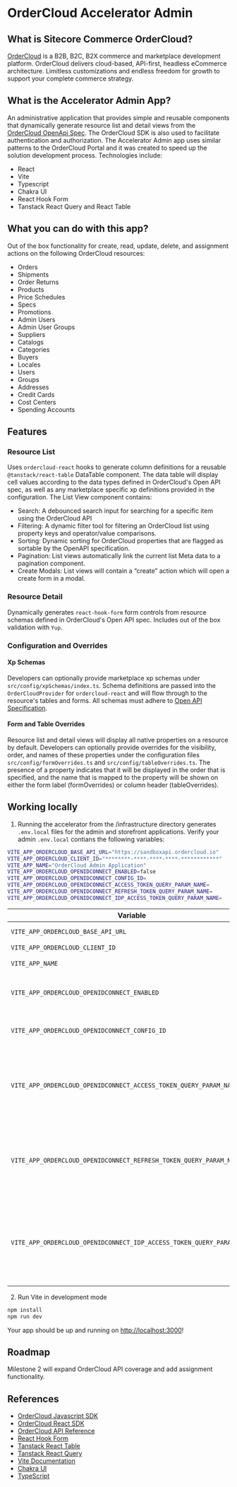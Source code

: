 # OrderCloud Accelerator Admin

## What is Sitecore Commerce OrderCloud?
[OrderCloud](https://ordercloud.io/discover/platform-overview) is a B2B, B2C, B2X commerce and marketplace development platform.
OrderCloud delivers cloud-based, API-first, headless eCommerce architecture. Limitless customizations and endless freedom for growth to support your complete commerce strategy.

## What is the Accelerator Admin App?
An administrative application that provides simple and reusable components that dynamically generate resource list and detail views from the [OrderCloud OpenApi Spec](https://api.ordercloud.io/v1/openapi/v3). The OrderCloud SDK is also used to facilitate authentication and authorization.  The Accelerator Admin app uses similar patterns to the OrderCloud Portal and it was created to speed up the solution development process.  Technologies include:

* React
* Vite
* Typescript
* Chakra UI
* React Hook Form
* Tanstack React Query and React Table

## What you can do with this app?
Out of the box functionality for create, read, update, delete, and assignment actions on the following OrderCloud resources:

* Orders
* Shipments
* Order Returns
* Products
* Price Schedules
* Specs
* Promotions
* Admin Users
* Admin User Groups
* Suppliers
* Catalogs
* Categories
* Buyers
* Locales
* Users
* Groups
* Addresses
* Credit Cards
* Cost Centers
* Spending Accounts

## Features

### Resource List
Uses `ordercloud-react` hooks to generate column definitions for a reusable `@tanstack/react-table` DataTable component.  The data table will display cell values according to the data types defined in OrderCloud's Open API spec, as well as any marketplace specific xp definitions provided in the configuration.  The List View component contains:

* Search: A debounced search input for searching for a specific item using the OrderCloud API
* Filtering: A dynamic filter tool for filtering an OrderCloud list using property keys and operator/value comparisons.
* Sorting: Dynamic sorting for OrderCloud properties that are flagged as sortable by the OpenAPI specification.
* Pagination: List views automatically link the current list Meta data to a pagination component.
* Create Modals: List views will contain a “create” action which will open a create form in a modal.

### Resource Detail
Dynamically generates `react-hook-form` form controls from resource schemas defined in OrderCloud's Open API spec.  Includes out of the box validation with `Yup`. 

### Configuration and Overrides

#### Xp Schemas
Developers can optionally provide marketplace xp schemas under `src/config/xpSchemas/index.ts`.  Schema definitions are passed into the `OrderCloudProvider` for `ordercloud-react` and will flow through to the resource's tables and forms. All schemas must adhere to [Open API Specification](https://swagger.io/specification).    

#### Form and Table Overrides
Resource list and detail views will display all native properties on a resource by default. Developers can optionally provide overrides for the visibility, order, and names of these properties under the configuration files `src/config/formOverrides.ts` and `src/config/tableOverrides.ts`. The presence of a property indicates that it will be displayed in the order that is specified, and the name that is mapped to the property will be shown on either the form label (formOverrides) or column header (tableOverrides).
  

## Working locally
1. Running the accelerator from the /infrastructure directory generates `.env.local` files for the admin and storefront applications.  Verify your admin `.env.local` contians the following variables:

```bash
VITE_APP_ORDERCLOUD_BASE_API_URL="https://sandboxapi.ordercloud.io"
VITE_APP_ORDERCLOUD_CLIENT_ID="********-****-****-****-************"
VITE_APP_NAME="OrderCloud Admin Application"
VITE_APP_ORDERCLOUD_OPENIDCONNECT_ENABLED=false
VITE_APP_ORDERCLOUD_OPENIDCONNECT_CONFIG_ID=
VITE_APP_ORDERCLOUD_OPENIDCONNECT_ACCESS_TOKEN_QUERY_PARAM_NAME=
VITE_APP_ORDERCLOUD_OPENIDCONNECT_REFRESH_TOKEN_QUERY_PARAM_NAME=
VITE_APP_ORDERCLOUD_OPENIDCONNECT_IDP_ACCESS_TOKEN_QUERY_PARAM_NAME=
```

| Variable                                                              | Description                                                                                                                                                                                                                                                                              |
|-----------------------------------------------------------------------|------------------------------------------------------------------------------------------------------------------------------------------------------------------------------------------------------------------------------------------------------------------------------------------|
| `VITE_APP_ORDERCLOUD_BASE_API_URL`                                    | Base OrderCloud API URL                                                                                                                                                                                                                                                                  |
| `VITE_APP_ORDERCLOUD_CLIENT_ID`                                       | Admin Client ID                                                                                                                                                                                                                                                                          |
| `VITE_APP_NAME`                                                       | Name of the application title                                                                                                                                                                                                                                                            |
| `VITE_APP_ORDERCLOUD_OPENIDCONNECT_ENABLED`                           | Set to `true` to activate single-sign-on via OpenIDConnect in your application                                                                                                                                                                                                           |
| `VITE_APP_ORDERCLOUD_OPENIDCONNECT_CONFIG_ID`                         | The ID of the [OpenID connect configuration](https://ordercloud.io/api-reference/authentication-and-authorization/open-id-connects/create) that should be targeted for authentication                                                                                                    |
| `VITE_APP_ORDERCLOUD_OPENIDCONNECT_ACCESS_TOKEN_QUERY_PARAM_NAME`     | Query parameter name where the OrderCloud access token is stored after login. For example, if [AppStartUrl](https://ordercloud.io/api-reference/authentication-and-authorization/open-id-connects/create) is `https://my-application.com/login?token={0}`, use `token`                   |
| `VITE_APP_ORDERCLOUD_OPENIDCONNECT_REFRESH_TOKEN_QUERY_PARAM_NAME`    | (Optional) Query parameter name for the refresh token after login. Example: if [AppStartUrl](https://ordercloud.io/api-reference/authentication-and-authorization/open-id-connects/create) is `https://my-application.com/login?token={0}&refresh={3}`, use `refresh`                    |
| `VITE_APP_ORDERCLOUD_OPENIDCONNECT_IDP_ACCESS_TOKEN_QUERY_PARAM_NAME` | (Optional) Query parameter name for the identity provider access token after login. Example: if [AppStartUrl](https://ordercloud.io/api-reference/authentication-and-authorization/open-id-connects/create) is `https://my-application.com/login?token={0}&idptoken={1}`, use `idptoken` |



2. Run Vite in development mode
```bash
npm install
npm run dev
```

Your app should be up and running on [http://localhost:3000](http://localhost:3000)!

## Roadmap

Milestone 2 will expand OrderCloud API coverage and add assignment functionality.

## References
- [OrderCloud Javascript SDK](https://www.npmjs.com/package/ordercloud-javascript-sdk)
- [OrderCloud React SDK](https://www.npmjs.com/package/@ordercloud/react-sdk)
- [OrderCloud API Reference](https://ordercloud.io/api-reference)
- [React Hook Form](https://react-hook-form.com/)
- [Tanstack React Table](https://tanstack.com/table)
- [Tanstack React Query](https://tanstack.com/query)
- [Vite Documentation](https://vitejs.dev/)
- [Chakra UI](https://chakra-ui.com)
- [TypeScript](https://www.typescriptlang.org)
